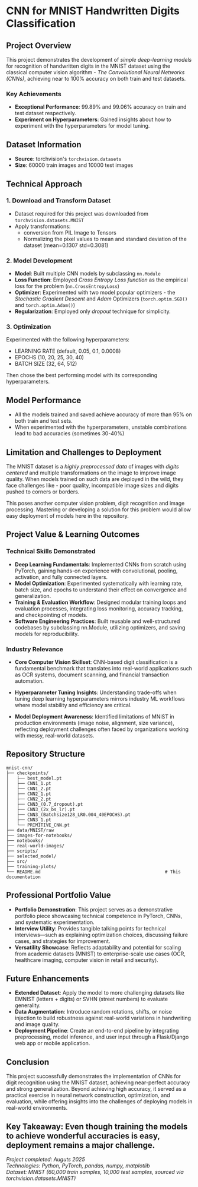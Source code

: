 # CNN for MNIST Handwritten Digits Classification

## Project Overview
This project demonstrates the development of *simple deep-learning models* for recognition of handwritten digits in the MNIST dataset using the classical computer vision algorithm - *The Convolutional Neural Networks (CNNs)*, achieving near to 100% accuracy on both train and test datasets.

### Key Achievements
- **Exceptional Performance**: 99.89% and 99.06% accuracy on train and test dataset respectively.
- **Experiment on Hyperparameters**: Gained insights about how to experiment with the hyperparameters for model tuning.

## Dataset Information
- **Source**: torchvision's `torchvision.datasets`
- **Size**: 60000 train images and 10000 test images

## Technical Approach

### 1. Download and Transform Dataset
- Dataset required for this project was downloaded from `torchvision.datasets.MNIST`
- Apply transformations:
    - conversion from PIL Image to Tensors
    - Normalizing the pixel values to mean and standard deviation of the dataset (mean=0.1307 std=0.3081)

### 2. Model Development
- **Model**: Built multiple CNN models by subclassing `nn.Module`
- **Loss Function**: Employed *Cross Entropy Loss function* as the empirical loss for the problem (`nn.CrossEntropyLoss`)
- **Optimizer**: Experimented with two model popular optimizers - the *Stochastic Gradient Descent* and *Adam* Optimizers (`torch.optim.SGD()` and `torch.optim.Adam()`)
- **Regularization**: Employed only *dropout* technique for simplicity.

### 3. Optimization
Experimented with the following hyperparameters:
- LEARNING RATE (default, 0.05, 0.1, 0.0008)
- EPOCHS (10, 20, 25, 30, 40)
- BATCH SIZE (32, 64, 512)

Then chose the best performing model with its corresponding hyperparameters.

## Model Performance
- All the models trained and saved achieve accuracy of more than 95% on both train and test sets.
- When experimented with the hyperparameters, unstable combinations lead to bad accuracies (sometimes 30-40%)

## Limitation and Challenges to Deployment
The MNIST dataset is a *highly preprocessed data* of images with *digits centered* and multiple transformations on the image to improve image quality. When models trained on such data are deployed in the wild, they face challenges like - poor quality, incompatible image sizes and digits pushed to corners or borders.

This poses another computer vision problem, digit recognition and image processing. Mastering or developing a solution for this problem would allow easy deployment of models here in the repository.

## Project Value & Learning Outcomes

### Technical Skills Demonstrated
- **Deep Learning Fundamentals**: Implemented CNNs from scratch using PyTorch, gaining hands-on experience with convolutional, pooling, activation, and fully connected layers.
- **Model Optimization**: Experimented systematically with learning rate, batch size, and epochs to understand their effect on convergence and generalization.
- **Training & Evaluation Workflow**: Designed modular training loops and evaluation processes, integrating loss monitoring, accuracy tracking, and checkpointing of models.
- **Software Engineering Practices**: Built reusable and well-structured codebases by subclassing nn.Module, utilizing optimizers, and saving models for reproducibility.

### Industry Relevance
- **Core Computer Vision Skillset**: CNN-based digit classification is a fundamental benchmark that translates into real-world applications such as OCR systems, document scanning, and financial transaction automation.

- **Hyperparameter Tuning Insights**: Understanding trade-offs when tuning deep learning hyperparameters mirrors industry ML workflows where model stability and efficiency are critical.

- **Model Deployment Awareness**: Identified limitations of MNIST in production environments (image noise, alignment, size variance), reflecting deployment challenges often faced by organizations working with messy, real-world datasets.

## Repository Structure


```
mnist-cnn/
├── checkpoints/
│   ├── best_model.pt 
│   ├── CNN1_1.pt
│   ├── CNN1_2.pt
│   ├── CNN2_1.pt
│   ├── CNN2_2.pt
│   ├── CNN3_(0.7_dropout).pt
│   ├── CNN3_(2x_bs_lr).pt
│   ├── CNN3_(Batchsize128_LR0.004_40EPOCHS).pt
│   ├── CNN3_1.pt
│   └── PRIMITIVE_CNN.pt
├── data/MNIST/raw
├── images-for-notebooks/
├── notebooks/
├── real-world-images/
├── scripts/
├── selected_model/
├── src/
├── training-plots/
└── README.md                                               # This documentation
```

## Professional Portfolio Value
- **Portfolio Demonstration**: This project serves as a demonstrative portfolio piece showcasing technical competence in PyTorch, CNNs, and systematic experimentation.
- **Interview Utility**: Provides tangible talking points for technical interviews—such as explaining optimization choices, discussing failure cases, and strategies for improvement.
- **Versatility Showcase**: Reflects adaptability and potential for scaling from academic datasets (MNIST) to enterprise-scale use cases (OCR, healthcare imaging, computer vision in retail and security).

## Future Enhancements
- **Extended Dataset**: Apply the model to more challenging datasets like EMNIST (letters + digits) or SVHN (street numbers) to evaluate generality.
- **Data Augmentation**: Introduce random rotations, shifts, or noise injection to build robustness against real-world variations in handwriting and image quality.
- **Deployment Pipeline**: Create an end-to-end pipeline by integrating preprocessing, model inference, and user input through a Flask/Django web app or mobile application.

## Conclusion
This project successfully demonstrates the implementation of CNNs for digit recognition using the MNIST dataset, achieving near-perfect accuracy and strong generalization. Beyond achieving high accuracy, it served as a practical exercise in neural network construction, optimization, and evaluation, while offering insights into the challenges of deploying models in real-world environments.

**Key Takeaway**: Even though training the models to achieve wonderful accuracies is easy, deployment remains a major challenge.
---

*Project completed: Auguts 2025*  
*Technologies: Python, PyTorch, pandas, numpy, matplotlib*  
*Dataset: MNIST (60,000 train samples, 10,000 test samples, sourced via torchvision.datasets.MNIST)*